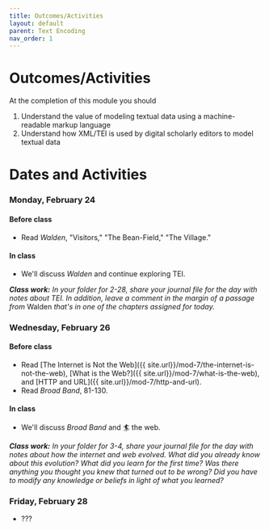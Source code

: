 ```yaml
---
title: Outcomes/Activities
layout: default
parent: Text Encoding
nav_order: 1
---
```

# Outcomes/Activities

At the completion of this module you should

1. Understand the value of modeling textual data using a machine-readable markup language
2. Understand how XML/TEI is used by digital scholarly editors to model textual data

# Dates and Activities

### Monday, February 24

#### Before class

- Read *Walden*, "Visitors," "The Bean-Field," "The Village."

#### In class

- We'll discuss *Walden* and continue exploring TEI.

***Class work:*** *In your folder for 2-28, share your journal file for the day with notes about TEI. In addition, leave a comment in the margin of a passage from* Walden *that's in one of the chapters assigned for today.*

### Wednesday, February 26

#### Before class

- Read [The Internet is Not the Web]({{ site.url}}/mod-7/the-internet-is-not-the-web), [What is the Web?]({{ site.url}}/mod-7/what-is-the-web), and [HTTP and URL]({{ site.url}}/mod-7/http-and-url).
- Read *Broad Band*, 81-130.

#### In class

- We'll discuss *Broad Band* and 🏄 the web.

***Class work:*** *In your folder for 3-4, share your journal file for the day with notes about how the internet and web evolved. What did you already know about this evolution? What did you learn for the first time? Was there anything you thought you knew that turned out to be wrong? Did you have to modify any knowledge or beliefs in light of what you learned?*

### Friday, February 28

- ???